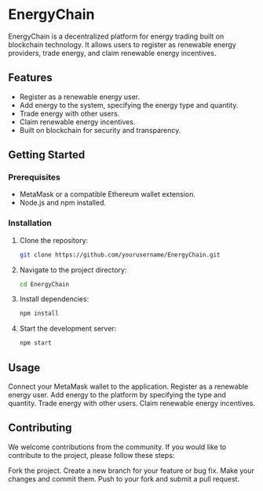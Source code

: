 # EnergyChain

EnergyChain is a decentralized platform for energy trading built on blockchain technology. It allows users to register as renewable energy providers, trade energy, and claim renewable energy incentives.


## Features

- Register as a renewable energy user.
- Add energy to the system, specifying the energy type and quantity.
- Trade energy with other users.
- Claim renewable energy incentives.
- Built on blockchain for security and transparency.

## Getting Started

### Prerequisites

- MetaMask or a compatible Ethereum wallet extension.
- Node.js and npm installed.

### Installation

1. Clone the repository:

   ```sh
   git clone https://github.com/yourusername/EnergyChain.git

2. Navigate to the project directory:

   ```sh
   cd EnergyChain

3. Install dependencies:

   ```sh
   npm install

4. Start the development server:

   ```sh
   npm start

## Usage
Connect your MetaMask wallet to the application.
Register as a renewable energy user.
Add energy to the platform by specifying the type and quantity.
Trade energy with other users.
Claim renewable energy incentives.

## Contributing
We welcome contributions from the community. If you would like to contribute to the project, please follow these steps:

Fork the project.
Create a new branch for your feature or bug fix.
Make your changes and commit them.
Push to your fork and submit a pull request.



